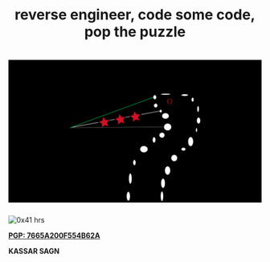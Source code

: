 <h1 align="center">reverse engineer, code some code, pop the puzzle</h1>
<h1 align="center"><img src="logo.jpeg" /></h1>

![**0x41 hrs**](https://www.youtube.com/watch?v=GmlnQMT9Eno)

[**PGP: 7665A200F554B62A**](https://keybase.io/tjkr0wn/pgp_keys.asc)

__KASSAR SAGN__

